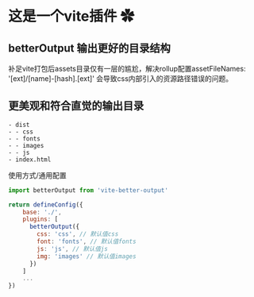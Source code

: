 # 这是一个vite插件 ✿
## betterOutput 输出更好的目录结构
补足vite打包后assets目录仅有一层的尴尬，解决rollup配置assetFileNames: '[ext]/[name]-[hash].[ext]' 会导致css内部引入的资源路径错误的问题。

## 更美观和符合直觉的输出目录
    - dist
    - - css
    - - fonts
    - - images
    - - js
    - index.html
使用方式/通用配置
```js
import betterOutput from 'vite-better-output'

return defineConfig({
    base: './',
    plugins: [
      betterOutput({
        css: 'css', // 默认值css
        font: 'fonts', // 默认值fonts
        js: 'js', // 默认值js
        img: 'images' // 默认值images
      })
    ]
    ...
})